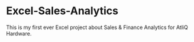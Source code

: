 # Excel-Sales-Analytics
This is my first ever Excel project about Sales &amp; Finance Analytics for AtliQ Hardware.
